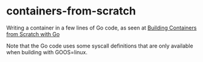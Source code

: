 # containers-from-scratch
Writing a container in a few lines of Go code, as seen at [Building Containers from Scratch with Go](https://learning.oreilly.com/learning-paths/learning-path-building/9781491982167/)

Note that the Go code uses some syscall definitions that are only available when building with GOOS=linux.